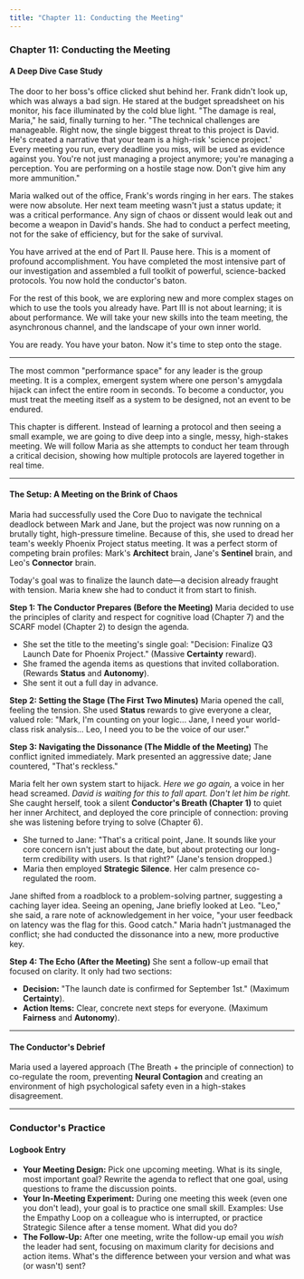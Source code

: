 ```yaml
---
title: "Chapter 11: Conducting the Meeting"
---
```

### **Chapter 11: Conducting the Meeting**
#### A Deep Dive Case Study

The door to her boss's office clicked shut behind her. Frank didn't look up, which was always a bad sign. He stared at the budget spreadsheet on his monitor, his face illuminated by the cold blue light. "The damage is real, Maria," he said, finally turning to her. "The technical challenges are manageable. Right now, the single biggest threat to this project is David. He's created a narrative that your team is a high-risk 'science project.' Every meeting you run, every deadline you miss, will be used as evidence against you. You're not just managing a project anymore; you're managing a perception. You are performing on a hostile stage now. Don't give him any more ammunition."

Maria walked out of the office, Frank's words ringing in her ears. The stakes were now absolute. Her next team meeting wasn't just a status update; it was a critical performance. Any sign of chaos or dissent would leak out and become a weapon in David's hands. She had to conduct a perfect meeting, not for the sake of efficiency, but for the sake of survival.

You have arrived at the end of Part II. Pause here. This is a moment of profound accomplishment. You have completed the most intensive part of our investigation and assembled a full toolkit of powerful, science-backed protocols. You now hold the conductor's baton.

For the rest of this book, we are exploring new and more complex stages on which to use the tools you already have. Part III is not about learning; it is about performance. We will take your new skills into the team meeting, the asynchronous channel, and the landscape of your own inner world.

You are ready. You have your baton. Now it's time to step onto the stage.

***

The most common "performance space" for any leader is the group meeting. It is a complex, emergent system where one person's amygdala hijack can infect the entire room in seconds. To become a conductor, you must treat the meeting itself as a system to be designed, not an event to be endured.

This chapter is different. Instead of learning a protocol and then seeing a small example, we are going to dive deep into a single, messy, high-stakes meeting. We will follow Maria as she attempts to conduct her team through a critical decision, showing how multiple protocols are layered together in real time.

***

#### **The Setup: A Meeting on the Brink of Chaos**
Maria had successfully used the Core Duo to navigate the technical deadlock between Mark and Jane, but the project was now running on a brutally tight, high-pressure timeline. Because of this, she used to dread her team's weekly Phoenix Project status meeting. It was a perfect storm of competing brain profiles: Mark's **Architect** brain, Jane's **Sentinel** brain, and Leo's **Connector** brain.

Today's goal was to finalize the launch date—a decision already fraught with tension. Maria knew she had to conduct it from start to finish.

**Step 1: The Conductor Prepares (Before the Meeting)**
Maria decided to use the principles of clarity and respect for cognitive load (Chapter 7) and the SCARF model (Chapter 2) to design the agenda.
*   She set the title to the meeting's single goal: "Decision: Finalize Q3 Launch Date for Phoenix Project." (Massive **Certainty** reward).
*   She framed the agenda items as questions that invited collaboration. (Rewards **Status** and **Autonomy**).
*   She sent it out a full day in advance.

**Step 2: Setting the Stage (The First Two Minutes)**
Maria opened the call, feeling the tension. She used **Status** rewards to give everyone a clear, valued role: "Mark, I'm counting on your logic... Jane, I need your world-class risk analysis... Leo, I need you to be the voice of our user."

**Step 3: Navigating the Dissonance (The Middle of the Meeting)**
The conflict ignited immediately. Mark presented an aggressive date; Jane countered, "That's reckless."

Maria felt her own system start to hijack. *Here we go again,* a voice in her head screamed. *David is waiting for this to fall apart. Don't let him be right.* She caught herself, took a silent **Conductor's Breath (Chapter 1)** to quiet her inner Architect, and deployed the core principle of connection: proving she was listening before trying to solve (Chapter 6).

*   She turned to Jane: "That's a critical point, Jane. It sounds like your core concern isn't just about the date, but about protecting our long-term credibility with users. Is that right?" (Jane's tension dropped.)
*   Maria then employed **Strategic Silence**. Her calm presence co-regulated the room.

Jane shifted from a roadblock to a problem-solving partner, suggesting a caching layer idea. Seeing an opening, Jane briefly looked at Leo. "Leo," she said, a rare note of acknowledgement in her voice, "your user feedback on latency was the flag for this. Good catch." Maria hadn't justmanaged the conflict; she had conducted the dissonance into a new, more productive key.

**Step 4: The Echo (After the Meeting)**
She sent a follow-up email that focused on clarity. It only had two sections:
*   **Decision:** "The launch date is confirmed for September 1st." (Maximum **Certainty**).
*   **Action Items:** Clear, concrete next steps for everyone. (Maximum **Fairness** and **Autonomy**).

***

#### **The Conductor's Debrief**
Maria used a layered approach (The Breath + the principle of connection) to co-regulate the room, preventing **Neural Contagion** and creating an environment of high psychological safety even in a high-stakes disagreement.

---
### **Conductor's Practice**

#### **Logbook Entry**
*   **Your Meeting Design:** Pick one upcoming meeting. What is its single, most important goal? Rewrite the agenda to reflect that one goal, using questions to frame the discussion points.
*   **Your In-Meeting Experiment:** During one meeting this week (even one you don't lead), your goal is to practice one small skill. Examples: Use the Empathy Loop on a colleague who is interrupted, or practice Strategic Silence after a tense moment. What did you do?
*   **The Follow-Up:** After one meeting, write the follow-up email you *wish* the leader had sent, focusing on maximum clarity for decisions and action items. What's the difference between your version and what was (or wasn't) sent?
      